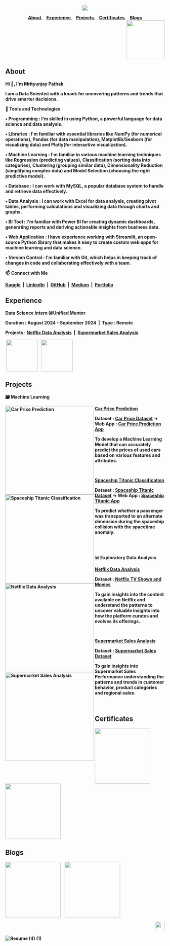 <strong>

<br>

<div align="center">

<a href="https://github.com/TheMrityunjayPathak" title="Mrityunjay's GitHub"><img src="https://github.com/user-attachments/assets/40ef2585-97a4-4f84-8774-c9e9dd7a60a2"></a>

</div>

<div align="center">
<a href="#about">
About
</a>&nbsp;&nbsp;&nbsp;
<a href="#experience">
Experience
</a>&nbsp;&nbsp;&nbsp;
<a href="#projects">
Projects
</a>&nbsp;&nbsp;&nbsp;
<a href="#certificates">
Certificates
</a>&nbsp;&nbsp;&nbsp;
<a href="#blogs">
Blogs
</a>
</div>

<div align="right">
 
<a href='https://drive.google.com/file/d/17UqgmzxJmSUYdsw1V0pSXpTmsc7qhSuO/view?usp=sharing' title="Mrityunjay's Resume">
<img src='https://github.com/user-attachments/assets/1eaceb95-89d8-4a80-9ba1-6694f0fc55bc' width='120px'>
</a>

</div>

## About

<div>

<p>Hi 👋, I'm Mrityunjay Pathak
 
I am a Data Scientist with a knack for uncovering patterns and trends that drive smarter decisions.

🎯 Tools and Technologies

• Programming : I'm skilled in using Python, a powerful language for data science and data analysis.

• Libraries : I'm familiar with essential libraries like NumPy (for numerical operations), Pandas (for data manipulation), Matplotlib/Seaborn (for visualizing data) and Plotly(for interactive visualization).

• Machine Learning : I'm familiar in various machine learning techniques like Regression (predicting values), Classification (sorting data into categories), Clustering (grouping similar data), Dimensionality Reduction (simplifying complex data) and Model Selection (choosing the right predictive model).

• Database : I can work with MySQL, a popular database system to handle and retrieve data effectively.

• Data Analysis : I can work with Excel for data analysis, creating pivot tables, performing calculations and visualizing data through charts and graphs.

• BI Tool : I'm familiar with Power BI for creating dynamic dashboards, generating reports and deriving actionable insights from business data.

• Web Application : I have experience working with Streamlit, an open-source Python library that makes it easy to create custom web apps for machine learning and data science.

• Version Control : I'm familiar with Git, which helps in keeping track of changes in code and collaborating effectively with a team.

📫 Connect with Me

[Kaggle](https://www.kaggle.com/themrityunjaypathak)&nbsp;&nbsp;|&nbsp;&nbsp;[LinkedIn](https://www.linkedin.com/in/themrityunjaypathak)&nbsp;&nbsp;|&nbsp;&nbsp;[GitHub](https://github.com/TheMrityunjayPathak)&nbsp;&nbsp;|&nbsp;&nbsp;[Medium](https://medium.com/@themrityunjaypathak)&nbsp;&nbsp;|&nbsp;&nbsp;[Portfolio](https://themrityunjaypathak.github.io/)

</p>

</div>

## Experience

Data Science Intern @Unified Mentor
<p>Duration : August 2024 - September 2024&nbsp;&nbsp;|&nbsp;&nbsp;Type : Remote</p>
<p>Projects : <a href="https://github.com/TheMrityunjayPathak/Netflix-Data-Analysis">Netflix Data Analysis</a>&nbsp;&nbsp;|&nbsp;&nbsp;<a href="https://github.com/TheMrityunjayPathak/Supermarket-Sales-Analysis">Supermarket Sales Analysis</a></p>
&nbsp;<a href="https://drive.google.com/file/d/19Iap8SWdYVMMSbNyqpZpMBA3mWuzNFlE/view?usp=sharing" title="Offer Letter"><img src="https://github.com/user-attachments/assets/ba198e51-aeda-4b8f-ba84-2a47213a2d5c" width="100px" align="center"/></a> &nbsp; <a href="https://drive.google.com/file/d/1fcrO63SH-cijj3_UAQDeNiQ7XW-gLCt5/view?usp=sharing" title="Internship Certificate"><img src="https://github.com/user-attachments/assets/748fc69d-896c-46d9-84e6-843ed23ec0a5" width="100px" align="center"/></a>

## Projects

<div><p><strong>🗃️ Machine Learning</strong></p>

<div align="left">
<a href="https://www.kaggle.com/discussions/general/483415" title="Car Price Prediction"><img src="https://github.com/user-attachments/assets/705fc6fd-ea46-428e-b07b-e72e186614be" width="280px" align="left" title="Car Price Prediction"/></a>
<a href="https://github.com/TheMrityunjayPathak/CarPricePrediction"><strong>Car Price Prediction</strong></a>
 
<strong>Dataset : [Car Price Dataset](https://www.kaggle.com/datasets/themrityunjaypathak/honda-car-selling) → Web App : [Car Price Prediction App](https://car-price-prediction-using-lr.streamlit.app/)</strong>

To develop a Machine Learning Model that can accurately predict the prices of used cars based on various features and attributes.</div>
<br>
<div align="left">
<a href="https://www.kaggle.com/discussions/accomplishments/485358" title="Spaceship Titanic Classification"><img src="https://github.com/user-attachments/assets/705fc6fd-ea46-428e-b07b-e72e186614be" width="280px" align="left" title="Spaceship Titanic Classification"/></a>
<a href="https://github.com/TheMrityunjayPathak/SpaceshipTitanicClassification"><strong>Spaceship Titanic Classification</strong></a>
 
<strong>Dataset : [Spaceship Titanic Dataset](https://www.kaggle.com/competitions/spaceship-titanic/data?select=train.csv) → Web App : [Spaceship Titanic App](https://spaceship-titanic-classification.streamlit.app/)</strong>

To predict whether a passenger was transported to an alternate dimension during the spaceship collision with the spacetime anomaly.</div>

</div>
<br><br>
<div><p><strong>📊 Exploratory Data Analysis</strong></p>
 
<div align="left">
<a href="https://www.kaggle.com/code/themrityunjaypathak/netflix-data-analysis" title="Netflix Data Analysis"><img src="https://github.com/user-attachments/assets/cf9cd72e-fabc-4989-9f1f-12470eef10a1" width="280px" align="left" title="Netflix Data Analysis"/></a>
<a href="https://github.com/TheMrityunjayPathak/Netflix-Data-Analysis"><strong>Netflix Data Analysis</strong></a>
 
<strong>Dataset : [Netflix TV Shows and Movies](https://www.kaggle.com/datasets/shivamb/netflix-shows)</strong>

To gain insights into the content available on Netflix and understand the patterns to uncover valuable insights into how the platform curates and evolves its offerings.</div>
<br>
<div align="left">
<a href="https://www.kaggle.com/code/themrityunjaypathak/supermarket-sales-analysis" title="Supermarket Sales Analysis"><img src="https://github.com/user-attachments/assets/cf9cd72e-fabc-4989-9f1f-12470eef10a1" width="280px" align="left" title="Supermarket Sales Analysis"/></a>
<a href="https://github.com/TheMrityunjayPathak/Supermarket-Sales-Analysis"><strong>Supermarket Sales Analysis</strong></a>
 
<strong>Dataset : [Supermarket Sales Dataset](https://www.kaggle.com/datasets/mohamedharris/supermart-grocery-sales-retail-analytics-dataset)</strong>

To gain insights into Supermarket Sales Performance understanding the patterns and trends in customer behavior, product categories and regional sales.</div>
</div>
<br>

## Certificates

<div>

<a href="https://www.hackerrank.com/certificates/e41a7578cc82" title="HackerRank Python (Basic)"><img src="https://github.com/user-attachments/assets/a06b46c9-6ff8-41d7-a035-c4f02d624422" width="175px" align="center"/></a> &nbsp;&nbsp; <a href="https://www.hackerrank.com/certificates/09ec62ca442f" title="HackerRank SQL (Basic)"><img src="https://github.com/user-attachments/assets/b49b401f-bcc4-4574-9fe9-e79052e324dc" width="175px" align="center"/></a>

</div>

## Blogs

<a href="https://medium.com/@themrityunjaypathak/simple-linear-regression-an-overview-8bfe6614ede8" title="Simple Linear Regression"><img src="https://github.com/user-attachments/assets/707ee381-da5a-4c4a-ae99-23b003fb7cd2" width="175px" align="center"/></a> &nbsp;&nbsp; <a href="https://medium.com/@themrityunjaypathak/multiple-linear-regression-an-overview-5d0283d31f3f" title="Multiple Linear Regression"><img src="https://github.com/user-attachments/assets/e5f5573d-9a1a-47aa-b71e-a9007027d303" width="175px" align="center"/></a>

<div align="right">
 
<a href="#" title="Scroll To Top"><img src="https://github.com/user-attachments/assets/d659b889-7e76-4fb3-a55a-3a14abb4df5a" width="30px"></a>

</div>

![Resume (4) (1)](https://github.com/user-attachments/assets/a1195fff-5bdb-4dd2-a646-b21d40abd0ae)

</strong>
